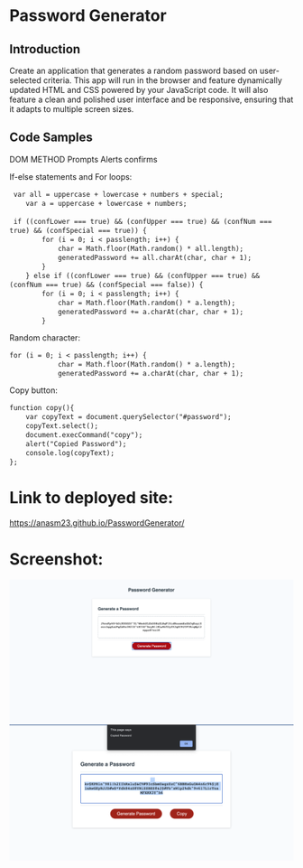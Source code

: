 # Password Generator

## Introduction

Create an application that generates a random password based on user-selected criteria. This app will run in the browser and feature dynamically updated HTML and CSS powered by your JavaScript code. It will also feature a clean and polished user interface and be responsive, ensuring that it adapts to multiple screen sizes.


## Code Samples
DOM METHOD
Prompts Alerts confirms

If-else statements and For loops:
```
 var all = uppercase + lowercase + numbers + special;
    var a = uppercase + lowercase + numbers;

 if ((confLower === true) && (confUpper === true) && (confNum === true) && (confSpecial === true)) {
        for (i = 0; i < passlength; i++) {
            char = Math.floor(Math.random() * all.length);
            generatedPassword += all.charAt(char, char + 1);
        }
    } else if ((confLower === true) && (confUpper === true) && (confNum === true) && (confSpecial === false)) {
        for (i = 0; i < passlength; i++) {
            char = Math.floor(Math.random() * a.length);
            generatedPassword += a.charAt(char, char + 1);
        }

```
Random character:
```
for (i = 0; i < passlength; i++) {
            char = Math.floor(Math.random() * a.length);
            generatedPassword += a.charAt(char, char + 1);
```
Copy button:
```
function copy(){
    var copyText = document.querySelector("#password");
    copyText.select();
    document.execCommand("copy");
    alert("Copied Password");
    console.log(copyText);
};
```

# Link to deployed site: 
https://anasm23.github.io/PasswordGenerator/


# Screenshot:
<img src="https://raw.githubusercontent.com/anasm23/PasswordGenerator/main/Assets/PasswordGen%20SS.png">
<img src="./Assets/Passwordgenerator07:19:21.png">


